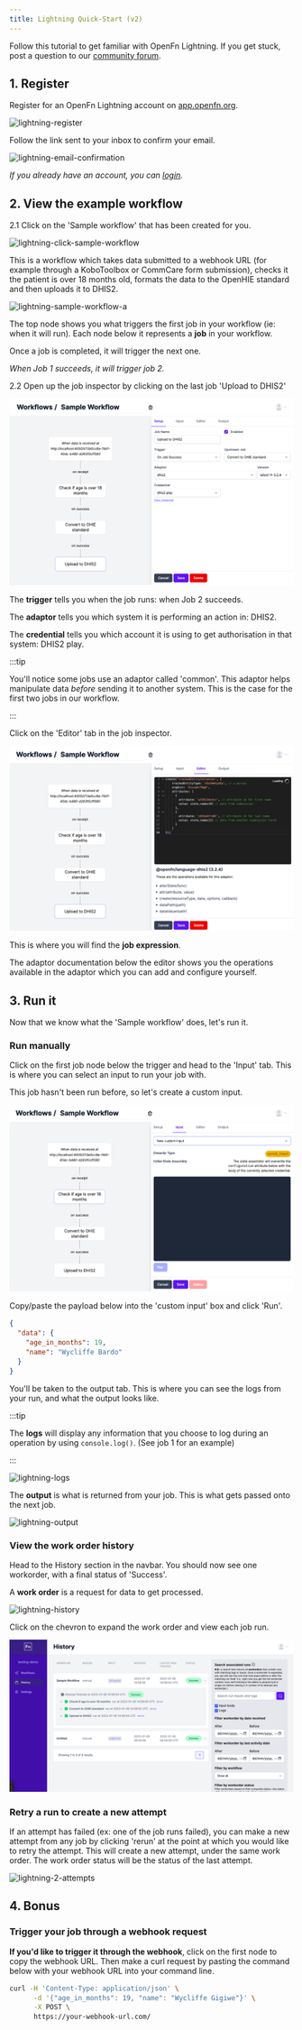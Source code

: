```yaml
---
title: Lightning Quick-Start (v2)
---
```


Follow this tutorial to get familiar with OpenFn Lightning. If you get stuck,
post a question to our [community forum](https://community.openfn.org/).

## 1. Register

Register for an OpenFn Lightning account on
[app.openfn.org](https://app.openfn.org/users/register).

![lightning-register](/img/lightning-register.png)

Follow the link sent to your inbox to confirm your email.

![lightning-email-confirmation](/img/lightning-email-confirmation.png)

_If you already have an account, you can
[login](https://app.openfn.org/users/log_in)._

## 2. View the example workflow

2.1 Click on the 'Sample workflow' that has been created for you.

![lightning-click-sample-workflow](/img/lightning-click-sample-workflow.png)

This is a workflow which takes data submitted to a webhook URL (for example
through a KoboToolbox or CommCare form submission), checks it the patient is
over 18 months old, formats the data to the OpenHIE standard and then uploads it
to DHIS2.

![lightning-sample-workflow-a](/img/lightning-sample-workflow-a.png)

The top node shows you what triggers the first job in your workflow (ie: when it
will run). Each node below it represents a **job** in your workflow.

Once a job is completed, it will trigger the next one.

_When Job 1 succeeds, it will trigger job 2._

2.2 Open up the job inspector by clicking on the last job 'Upload to DHIS2'

![lightning-dhis2-job](/img/lightning-dhis2-job.png)

The **trigger** tells you when the job runs: when Job 2 succeeds.

The **adaptor** tells you which system it is performing an action in: DHIS2.

The **credential** tells you which account it is using to get authorisation in
that system: DHIS2 play.

:::tip

You'll notice some jobs use an adaptor called 'common'. This adaptor helps
manipulate data _before_ sending it to another system. This is the case for the
first two jobs in our workflow.

:::

Click on the 'Editor' tab in the job inspector.

![lightning-dhis2-editor](/img/lightning-dhis2-editor.png)

This is where you will find the **job expression**.

The adaptor documentation below the editor shows you the operations available in
the adaptor which you can add and configure yourself.

## 3. Run it

Now that we know what the 'Sample workflow' does, let's run it.

### Run manually

Click on the first job node below the trigger and head to the 'Input' tab. This
is where you can select an input to run your job with.

This job hasn't been run before, so let's create a custom input.

![lightning-custom-input](/img/lightning-custom-input.png)

Copy/paste the payload below into the 'custom input' box and click 'Run'.

```json
{
  "data": {
    "age_in_months": 19,
    "name": "Wycliffe Bardo"
  }
}
```

You'll be taken to the output tab. This is where you can see the logs from your
run, and what the output looks like.

:::tip

The **logs** will display any information that you choose to log during an
operation by using `console.log()`. (See job 1 for an example)

:::

![lightning-logs](/img/lightning-logs.png)

The **output** is what is returned from your job. This is what gets passed onto
the next job.

![lightning-output](/img/lightning-output.png)

### View the work order history

Head to the History section in the navbar. You should now see one workorder,
with a final status of 'Success'.

A **work order** is a request for data to get processed.

![lightning-history](/img/lightning-history.png)

Click on the chevron to expand the work order and view each job run.

![lightning-work-order-expanded](/img/lightning-work-order-expanded.png)

### Retry a run to create a new attempt

If an attempt has failed (ex: one of the job runs failed), you can make a new
attempt from any job by clicking 'rerun' at the point at which you would like to
retry the attempt. This will create a new attempt, under the same work order.
The work order status will be the status of the last attempt.

![lightning-2-attempts](/img/lightning-2-attempts.png)

## 4. Bonus

### Trigger your job through a webhook request

**If you'd like to trigger it through the webhook**, click on the first node to
copy the webhook URL. Then make a curl request by pasting the command below with
your webhook URL into your command line.

```sh
curl -H 'Content-Type: application/json' \
      -d '{"age_in_months": 19, "name": "Wycliffe Gigiwe"}' \
      -X POST \
      https://your-webhook-url.com/
```
